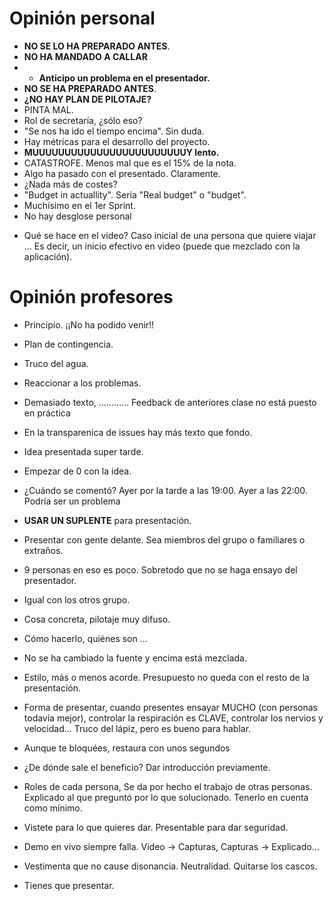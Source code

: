 # Opinión personal
* **NO SE LO HA PREPARADO ANTES**.
* **NO HA MANDADO A CALLAR**
* + **Anticipo un problema en el presentador.**
* **NO SE HA PREPARADO ANTES**.
* **¿NO HAY PLAN DE PILOTAJE?**
* PINTA MAL.
* Rol de secretaría, ¿sólo eso?
* "Se nos ha ido el tiempo encima". Sin duda.
* Hay métricas para el desarrollo del proyecto.
* **MUUUUUUUUUUUUUUUUUUUUUUUUY lento.**
* CATASTROFE. Menos mal que es el 15% de la nota.
* Algo ha pasado con el presentado. Claramente.
* ¿Nada más de costes?
* "Budget in actuallity". Sería "Real budget" o "budget".
* Muchísimo en el 1er Sprint.
* No hay desglose personal
+ Qué se hace en el video? Caso inicial de una persona que quiere viajar ... Es decir, un inicio efectivo en video (puede que mezclado con la aplicación).

# Opinión profesores
* Principio. ¡¡No ha podido venir!!
* Plan de contingencia.
* Truco del agua.
* Reaccionar a los problemas.
* Demasiado texto, ............ Feedback de anteriores clase no está puesto en práctica
* En la transparenica de issues hay más texto que fondo.
* Idea presentada super tarde.
* Empezar de 0 con la idea.
* ¿Cuándo se comentó? Ayer por la tarde a las 19:00. Ayer a las 22:00. Podría ser un problema
* **USAR UN SUPLENTE** para presentación.
* Presentar con gente delante. Sea miembros del grupo o familiares o extraños.
* 9 personas en eso es poco. Sobretodo que no se haga ensayo del presentador.
* Igual con los otros grupo.
* Cosa concreta, pilotaje muy difuso.
* Cómo hacerlo, quiénes son ...
* No se ha cambiado la fuente y encima está mezclada.

* Estilo, más o menos acorde. Presupuesto no queda con el resto de la presentación.
* Forma de presentar, cuando presentes ensayar MUCHO (con personas todavía mejor), controlar la respiración es CLAVE, controlar los nervios y velocidad... Truco del lápiz, pero es bueno para hablar.
* Aunque te bloquées, restaura con unos segundos

* ¿De dónde sale el beneficio? Dar introducción previamente.
* Roles de cada persona, Se da por hecho el trabajo de otras personas. Explicado al que preguntó por lo que solucionado. Tenerlo en cuenta como mínimo.

* Vistete para lo que quieres dar. Presentable para dar seguridad.
* Demo en vivo siempre falla. Video -> Capturas, Capturas -> Explicado...
* Vestimenta que no cause disonancia. Neutralidad. Quitarse los cascos.

* Tienes que presentar.